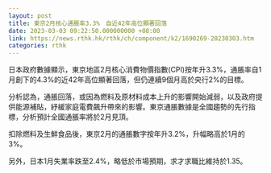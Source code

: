 ```yaml
---
layout: post
title: 東京2月核心通脹率3.3%　自近42年高位顯著回落
date: 2023-03-03 09:22:50.000000000 +08:00
link: https://news.rthk.hk/rthk/ch/component/k2/1690269-20230303.htm
categories: rthk
---
```


日本政府數據顯示，東京地區2月核心消費物價指數(CPI)按年升3.3%，通脹率自1月創下的4.3%的近42年高位顯著回落，但仍連續9個月高於央行2%的目標。

分析認為，通脹回落，或因為燃料及原材料成本上升的影響開始減弱，以及政府提供能源補貼，紓緩家庭電費飆升帶來的影響。東京通脹數據是全國趨勢的先行指標，分析預計全國通脹率將於2月見頂。

扣除燃料及生鮮食品後，東京2月的通脹數字按年升3.2%，升幅略高於1月的3%。

另外，日本1月失業率跌至2.4%，略低於市場預期，求才求職比維持於1.35。
